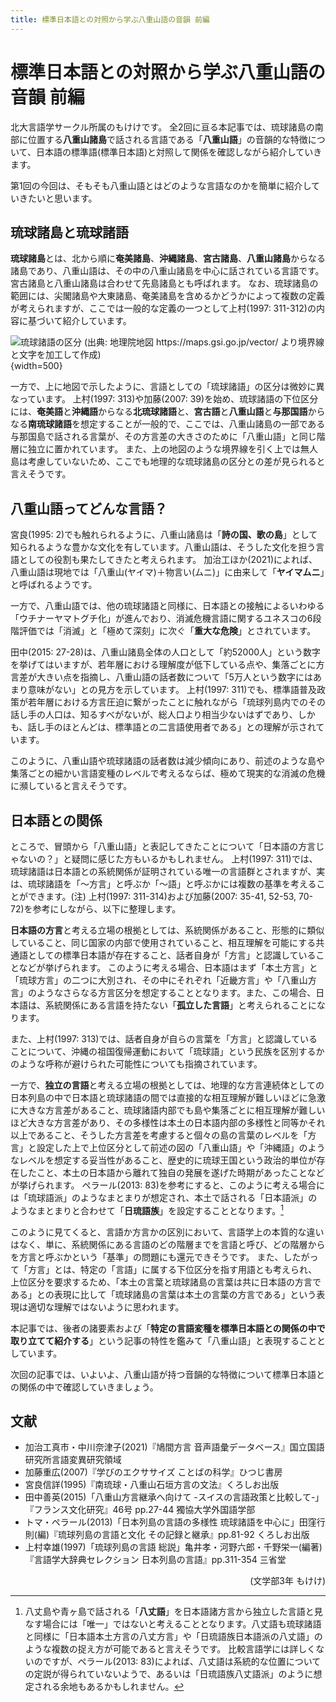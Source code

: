 ```yaml
---
title: 標準日本語との対照から学ぶ八重山語の音韻 前編
---
```


# 標準日本語との対照から学ぶ八重山語の音韻 前編

北大言語学サークル所属のもけけです。
全2回に亘る本記事では、琉球諸島の南部に位置する**八重山諸島**で話される言語である「**八重山語**」の音韻的な特徴について、日本語の標準語(標準日本語)と対照して関係を確認しながら紹介していきます。

第1回の今回は、そもそも八重山語とはどのような言語なのかを簡単に紹介していきたいと思います。

## 琉球諸島と琉球諸語

**琉球諸島**とは、北から順に**奄美諸島**、**沖縄諸島**、**宮古諸島**、**八重山諸島**からなる諸島であり、八重山語は、その中の八重山諸島を中心に話されている言語です。宮古諸島と八重山諸島は合わせて先島諸島とも呼ばれます。
なお、琉球諸島の範囲には、尖閣諸島や大東諸島、奄美諸島を含めるかどうかによって複数の定義が考えられますが、ここでは一般的な定義の一つとして上村(1997: 311-312)の内容に基づいて紹介しています。

![琉球諸語の区分 (出典: 地理院地図 https://maps.gsi.go.jp/vector/ より境界線と文字を加工して作成)](https://assets.st-note.com/img/1714034935350-yVlfU3cHEZ.png?width=2000&height=2000&fit=bounds&format=jpg&quality=85){width=500}

一方で、上に地図で示したように、言語としての「琉球諸語」の区分は微妙に異なっています。
上村(1997: 313)や加藤(2007: 39)を始め、琉球諸語の下位区分には、**奄美語**と**沖縄語**からなる**北琉球諸語**と、**宮古語**と**八重山語**と**与那国語**からなる**南琉球諸語**を想定することが一般的で、ここでは、八重山諸島の一部である与那国島で話される言葉が、その方言差の大きさのために「八重山語」と同じ階層に独立に置かれています。
また、上の地図のような境界線を引く上では無人島は考慮していないため、ここでも地理的な琉球諸島の区分との差が見られると言えそうです。

## 八重山語ってどんな言語？

宮良(1995: 2)でも触れられるように、八重山諸島は「**詩の国、歌の島**」として知られるような豊かな文化を有しています。八重山語は、そうした文化を担う言語としての役割も果たしてきたと考えられます。
加治工ほか(2021)によれば、八重山語は現地では「八重山(ヤイマ)＋物言い(ムニ)」に由来して「**ヤイマムニ**」と呼ばれるようです。

一方で、八重山語では、他の琉球諸語と同様に、日本語との接触によるいわゆる「ウチナーヤマトグチ化」が進んでおり、消滅危機言語に関するユネスコの6段階評価では「消滅」と「極めて深刻」に次ぐ「**重大な危険**」とされています。

田中(2015: 27-28)は、八重山諸島全体の人口として「約52000人」という数字を挙げてはいますが、若年層における理解度が低下している点や、集落ごとに方言差が大きい点を指摘し、八重山語の話者数について「5万人という数字にはあまり意味がない」との見方を示しています。
上村(1997: 311)でも、標準語普及政策が若年層における方言圧迫に繋がったことに触れながら「琉球列島内でのその話し手の人口は、知るすべがないが、総人口より相当少ないはずであり、しかも、話し手のほとんどは、標準語との二言語使用者である」との理解が示されています。

このように、八重山語や琉球諸語の話者数は減少傾向にあり、前述のような島や集落ごとの細かい言語変種のレベルで考えるならば、極めて現実的な消滅の危機に瀕していると言えそうです。

## 日本語との関係

ところで、冒頭から「八重山語」と表記してきたことについて「日本語の方言じゃないの？」と疑問に感じた方もいるかもしれません。
上村(1997: 311)では、琉球諸語は日本語との系統関係が証明されている唯一の言語群とされますが、実は、琉球諸語を「～方言」と呼ぶか「～語」と呼ぶかには複数の基準を考えることができます。(注)
上村(1997: 311-314)および加藤(2007: 35-41, 52-53, 70-72)を参考にしながら、以下に整理します。

**日本語の方言**と考える立場の根拠としては、系統関係があること、形態的に類似していること、同じ国家の内部で使用されていること、相互理解を可能にする共通語としての標準日本語が存在すること、話者自身が「方言」と認識していることなどが挙げられます。
このように考える場合、日本語はまず「本土方言」と「琉球方言」の二つに大別され、その中にそれぞれ「近畿方言」や「八重山方言」のようなさらなる方言区分を想定することとなります。また、この場合、日本語は、系統関係にある言語を持たない「**孤立した言語**」と考えられることになります。

また、上村(1997: 313)では、話者自身が自らの言葉を「方言」と認識していることについて、沖縄の祖国復帰運動において「琉球語」という民族を区別するかのような呼称が避けられた可能性についても指摘されています。

一方で、**独立の言語**と考える立場の根拠としては、地理的な方言連続体としての日本列島の中で日本語と琉球諸語の間では直接的な相互理解が難しいほどに急激に大きな方言差があること、琉球諸語内部でも島や集落ごとに相互理解が難しいほど大きな方言差があり、その多様性は本土の日本語内部の多様性と同等かそれ以上であること、そうした方言差を考慮すると個々の島の言葉のレベルを「方言」と設定した上で上位区分として前述の図の「八重山語」や「沖縄語」のようなレベルを想定する妥当性があること、歴史的に琉球王国という政治的単位が存在したこと、本土の日本語から離れて独自の発展を遂げた時期があったことなどが挙げられます。
ペラール(2013: 83)を参考にすると、このように考える場合には「琉球語派」のようなまとまりが想定され、本土で話される「日本語派」のようなまとまりと合わせて「**日琉語族**」を設定することとなります。[^1]

[^1]: 八丈島や青ヶ島で話される「**八丈語**」を日本語諸方言から独立した言語と見なす場合には「唯一」ではないと考えることとなります。八丈語も琉球諸語と同様に「日本語本土方言の八丈方言」や「日琉語族日本語派の八丈語」のような複数の捉え方が可能であると言えそうです。
比較言語学には詳しくないのですが、ペラール(2013: 83)によれば、八丈語は系統的な位置についての定説が得られていないようで、あるいは「日琉語族八丈語派」のように想定される余地もあるかもしれません。

このように見てくると、言語か方言かの区別において、言語学上の本質的な違いはなく、単に、系統関係にある言語のどの階層までを言語と呼び、どの階層からを方言と呼ぶかという「基準」の問題にも還元できそうです。
また、したがって「方言」とは、特定の「言語」に属する下位区分を指す用語とも考えられ、上位区分を要求するため、「本土の言葉と琉球諸島の言葉は共に日本語の方言である」との表現に比して「琉球諸島の言葉は本土の言葉の方言である」という表現は適切な理解ではないように思われます。

本記事では、後者の諸要素および「**特定の言語変種を標準日本語との関係の中で取り立てて紹介する**」という記事の特性を鑑みて「八重山語」と表現することとしています。

次回の記事では、いよいよ、八重山語が持つ音韻的な特徴について標準日本語との関係の中で確認していきましょう。

## 文献

- 加治工真市・中川奈津子(2021)『鳩間方言 音声語彙データベース』国立国語研究所言語変異研究領域
- 加藤重広(2007)『学びのエクササイズ ことばの科学』ひつじ書房
- 宮良信詳(1995)『南琉球・八重山石垣方言の文法』くろしお出版
- 田中善英(2015)「八重山方言継承へ向けて -スイスの言語政策と比較して-」『フランス文化研究』46号 pp.27-44 獨協大学外国語学部
- トマ・ペラール(2013)「日本列島の言語の多様性 琉球諸語を中心に」田窪行則(編)『琉球列島の言語と文化 その記録と継承』pp.81-92 くろしお出版
- 上村幸雄(1997)「琉球列島の言語 総説」亀井孝・河野六郎・千野栄一(編著)『言語学大辞典セレクション 日本列島の言語』pp.311-354 三省堂

<p style="text-align: right;">
(文学部3年 もけけ)
</p>
